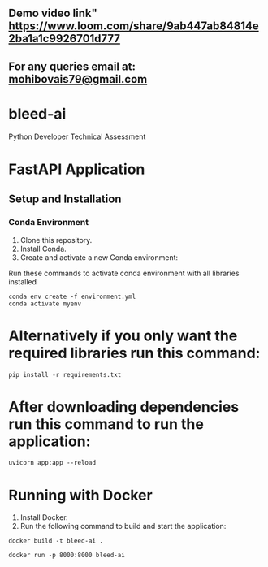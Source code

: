 ## Demo video link" https://www.loom.com/share/9ab447ab84814e2ba1a1c9926701d777

## For any queries email at: mohibovais79@gmail.com

# bleed-ai
Python Developer Technical Assessment


# FastAPI Application

## Setup and Installation

### Conda Environment
1. Clone this repository.
2. Install Conda.
3. Create and activate a new Conda environment:

Run these commands to  activate conda environment with all libraries installed

   ```
conda env create -f environment.yml
conda activate myenv
```
# Alternatively if you only want the required libraries  run this command:

```
pip install -r requirements.txt
```
# After downloading dependencies run this command to run the application:

```
uvicorn app:app --reload
```

# Running with Docker

1. Install Docker.
2. Run the following command to build and start the application:

```
docker build -t bleed-ai .

docker run -p 8000:8000 bleed-ai

```


